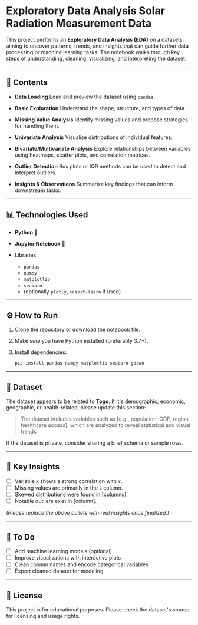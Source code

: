 
# Exploratory Data Analysis Solar Radiation Measurement Data

This project performs an **Exploratory Data Analysis (EDA)** on a datasets, aiming to uncover patterns, trends, and insights that can guide further data processing or machine learning tasks. The notebook walks through key steps of understanding, cleaning, visualizing, and interpreting the dataset.

---

## 📂 Contents

* **Data Loading**
  Load and preview the dataset using `pandas`.

* **Basic Exploration**
  Understand the shape, structure, and types of data.

* **Missing Value Analysis**
  Identify missing values and propose strategies for handling them.

* **Univariate Analysis**
  Visualise distributions of individual features.

* **Bivariate/Multivariate Analysis**
  Explore relationships between variables using heatmaps, scatter plots, and correlation matrices.

* **Outlier Detection**
  Box plots or IQR methods can be used to detect and interpret outliers.

* **Insights & Observations**
  Summarize key findings that can inform downstream tasks.

---

## 📊 Technologies Used

* **Python** 🐍
* **Jupyter Notebook** 📓
* Libraries:

  * `pandas`
  * `numpy`
  * `matplotlib`
  * `seaborn`
  * (optionally `plotly`, `scikit-learn` if used)

---

## ⚙️ How to Run

1. Clone the repository or download the notebook file.
2. Make sure you have Python installed (preferably 3.7+).
3. Install dependencies:

   ```bash
   pip install pandas numpy matplotlib seaborn gdown
   ```


---

## 📌 Dataset

The dataset appears to be related to **Togo**. If it's demographic, economic, geographic, or health-related, please update this section:

> The dataset includes variables such as \[e.g., population, GDP, region, healthcare access], which are analyzed to reveal statistical and visual trends.

If the dataset is private, consider sharing a brief schema or sample rows.

---

## 🧠 Key Insights

* [ ] Variable `X` shows a strong correlation with `Y`.
* [ ] Missing values are primarily in the `Z` column.
* [ ] Skewed distributions were found in \[columns].
* [ ] Notable outliers exist in \[column].

*(Please replace the above bullets with real insights once finalized.)*

---

## 📎 To Do

* [ ] Add machine learning models (optional)
* [ ] Improve visualizations with interactive plots
* [ ] Clean column names and encode categorical variables
* [ ] Export cleaned dataset for modeling

---

## 📄 License

This project is for educational purposes. Please check the dataset's source for licensing and usage rights.

